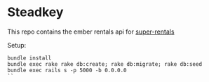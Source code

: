 Steadkey
===================

This repo contains the ember rentals api for [super-rentals](https://github.com/jeraldrich/super-rentals)

Setup:
```
bundle install
bundle exec rake rake db:create; rake db:migrate; rake db:seed
bundle exec rails s -p 5000 -b 0.0.0.0
``